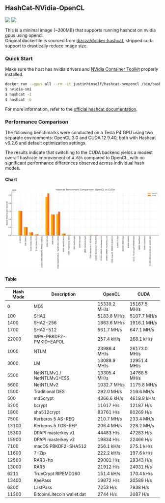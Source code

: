 ## HashCat-NVidia-OpenCL

![](https://img.shields.io/badge/x86_64-red)
![](https://img.shields.io/docker/image-size/justinhimself/hashcat-nvopencl/latest)

This is a minimal image (~200MB) that supports running hashcat on nvidia gpus using opencl.  
Original dockerfile is sourced from [dizcza/docker-hashcat](https://github.com/dizcza/docker-hashcat), stripped cuda support to drastically reduce image size.

### Quick Start

Make sure the host has nvidia drivers and [NVidia Container Toolkit](https://docs.nvidia.com/datacenter/cloud-native/container-toolkit/install-guide.html) properly installed.

```bash
docker run --gpus all --rm -it justinhimself/hashcat-nvopencl /bin/bash
$ nvidia-smi
$ hashcat -I
$ hashcat -b
```

For more information, refer to the [official hashcat documentation](https://hashcat.net/hashcat/).

### Performance Comparison

The following benchmarks were conducted on a Tesla P4 GPU using two separate environments: OpenCL 3.0 and CUDA 12.9.40, both with Hashcat v6.2.6 and default optimization settings.

The results indicate that switching to the CUDA backend yields a modest overall hashrate improvement of `4.68%` compared to OpenCL, with no significant performance differences observed across individual hash modes.

#### Chart

![](https://github.com/by-justin/docker-autobuild/blob/master/hashcat-nvopencl/bench.png?raw=true)


#### Table
| Hash Mode | Description                           | OpenCL      | CUDA        |
|-----------|---------------------------------------|------------------|------------------|
| 0         | MD5                                   | 15339.2 MH/s     | 15167.5 MH/s     |
| 100       | SHA1                                  | 5183.8 MH/s      | 5107.7 MH/s      |
| 1400      | SHA2-256                              | 1863.6 MH/s      | 1916.1 MH/s      |
| 1700      | SHA2-512                              | 561.7 MH/s       | 647.1 MH/s       |
| 22000     | WPA-PBKDF2-PMKID+EAPOL                | 257.4 kH/s       | 268.1 kH/s       |
| 1000      | NTLM                                  | 23986.4 MH/s     | 26173.0 MH/s     |
| 3000      | LM                                    | 13088.9 MH/s     | 12951.4 MH/s     |
| 5500      | NetNTLMv1 / NetNTLMv1+ESS             | 13305.4 MH/s     | 14768.5 MH/s     |
| 5600      | NetNTLMv2                             | 1032.7 MH/s      | 1175.8 MH/s      |
| 1500      | Traditional DES                       | 292.0 MH/s       | 216.6 MH/s       |
| 500       | md5crypt                              | 4366.6 kH/s      | 4619.8 kH/s      |
| 3200      | bcrypt                                | 11617 H/s        | 12187 H/s        |
| 1800      | sha512crypt                           | 83761 H/s        | 80269 H/s        |
| 7500      | Kerberos 5 AS-REQ                     | 210.7 MH/s       | 233.4 MH/s       |
| 13100     | Kerberos 5 TGS-REP                    | 206.4 MH/s       | 228.2 MH/s       |
| 15300     | DPAPI masterkey v1                    | 44483 H/s        | 47283 H/s        |
| 15900     | DPAPI masterkey v2                    | 19834 H/s        | 22466 H/s        |
| 7100      | macOS PBKDF2-SHA512                   | 256.1 kH/s       | 275.1 kH/s       |
| 11600     | 7-Zip                                 | 222.2 kH/s       | 197.6 kH/s       |
| 12500     | RAR3-hp                               | 29001 H/s        | 29343 H/s        |
| 13000     | RAR5                                   | 21912 H/s        | 24031 H/s        |
| 6211      | TrueCrypt RIPEMD160                   | 151.4 kH/s       | 170.4 kH/s       |
| 13400     | KeePass                                | 19872 H/s        | 20589 H/s        |
| 6800      | LastPass                               | 7253 H/s         | 7938 H/s         |
| 11300     | Bitcoin/Litecoin wallet.dat            | 2744 H/s         | 3087 H/s         |
